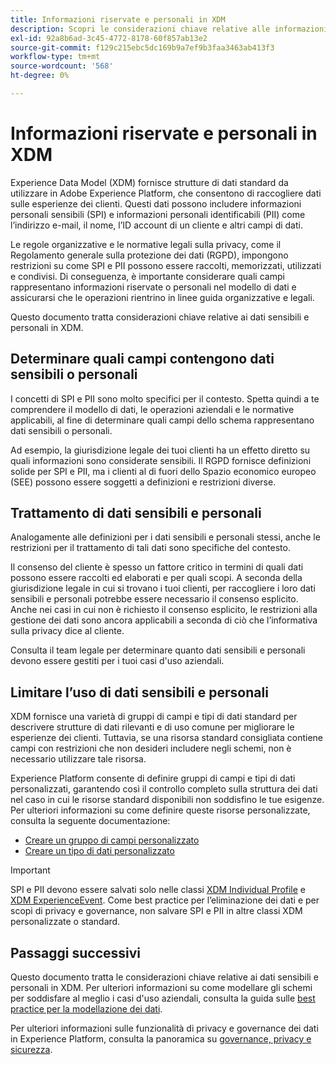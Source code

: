```yaml
---
title: Informazioni riservate e personali in XDM
description: Scopri le considerazioni chiave relative alle informazioni personali sensibili (SPI) e alle informazioni personali identificabili (PII) in Experience Data Model (XDM).
exl-id: 92a8b6ad-3c45-4772-8178-60f857ab13e2
source-git-commit: f129c215ebc5dc169b9a7ef9b3faa3463ab413f3
workflow-type: tm+mt
source-wordcount: '568'
ht-degree: 0%

---
```


# Informazioni riservate e personali in XDM

Experience Data Model (XDM) fornisce strutture di dati standard da utilizzare in Adobe Experience Platform, che consentono di raccogliere dati sulle esperienze dei clienti. Questi dati possono includere informazioni personali sensibili (SPI) e informazioni personali identificabili (PII) come l’indirizzo e-mail, il nome, l’ID account di un cliente e altri campi di dati.

Le regole organizzative e le normative legali sulla privacy, come il Regolamento generale sulla protezione dei dati (RGPD), impongono restrizioni su come SPI e PII possono essere raccolti, memorizzati, utilizzati e condivisi. Di conseguenza, è importante considerare quali campi rappresentano informazioni riservate o personali nel modello di dati e assicurarsi che le operazioni rientrino in linee guida organizzative e legali.

Questo documento tratta considerazioni chiave relative ai dati sensibili e personali in XDM.

## Determinare quali campi contengono dati sensibili o personali

I concetti di SPI e PII sono molto specifici per il contesto. Spetta quindi a te comprendere il modello di dati, le operazioni aziendali e le normative applicabili, al fine di determinare quali campi dello schema rappresentano dati sensibili o personali.

Ad esempio, la giurisdizione legale dei tuoi clienti ha un effetto diretto su quali informazioni sono considerate sensibili. Il RGPD fornisce definizioni solide per SPI e PII, ma i clienti al di fuori dello Spazio economico europeo (SEE) possono essere soggetti a definizioni e restrizioni diverse.

## Trattamento di dati sensibili e personali

Analogamente alle definizioni per i dati sensibili e personali stessi, anche le restrizioni per il trattamento di tali dati sono specifiche del contesto.

Il consenso del cliente è spesso un fattore critico in termini di quali dati possono essere raccolti ed elaborati e per quali scopi. A seconda della giurisdizione legale in cui si trovano i tuoi clienti, per raccogliere i loro dati sensibili e personali potrebbe essere necessario il consenso esplicito. Anche nei casi in cui non è richiesto il consenso esplicito, le restrizioni alla gestione dei dati sono ancora applicabili a seconda di ciò che l’informativa sulla privacy dice al cliente.

Consulta il team legale per determinare quanto dati sensibili e personali devono essere gestiti per i tuoi casi d&#39;uso aziendali.

## Limitare l’uso di dati sensibili e personali

XDM fornisce una varietà di gruppi di campi e tipi di dati standard per descrivere strutture di dati rilevanti e di uso comune per migliorare le esperienze dei clienti. Tuttavia, se una risorsa standard consigliata contiene campi con restrizioni che non desideri includere negli schemi, non è necessario utilizzare tale risorsa.

Experience Platform consente di definire gruppi di campi e tipi di dati personalizzati, garantendo così il controllo completo sulla struttura dei dati nel caso in cui le risorse standard disponibili non soddisfino le tue esigenze. Per ulteriori informazioni su come definire queste risorse personalizzate, consulta la seguente documentazione:

* [Creare un gruppo di campi personalizzato](../ui/resources/field-groups.md#create)
* [Creare un tipo di dati personalizzato](../ui/resources/data-types.md#create)

<!-- (To include once features are available)
* Marking fields as sensitive
* Remove fields from standard field groups pre-ingestion
* Deprecate fields post-ingestion
-->

>[!IMPORTANT]
>
>SPI e PII devono essere salvati solo nelle classi [XDM Individual Profile](../classes/individual-profile.md) e [XDM ExperienceEvent](../classes/experienceevent.md). Come best practice per l’eliminazione dei dati e per scopi di privacy e governance, non salvare SPI e PII in altre classi XDM personalizzate o standard.

## Passaggi successivi

Questo documento tratta le considerazioni chiave relative ai dati sensibili e personali in XDM. Per ulteriori informazioni su come modellare gli schemi per soddisfare al meglio i casi d&#39;uso aziendali, consulta la guida sulle [best practice per la modellazione dei dati](./best-practices.md).

Per ulteriori informazioni sulle funzionalità di privacy e governance dei dati in Experience Platform, consulta la panoramica su [governance, privacy e sicurezza](../../landing/governance-privacy-security/overview.md).

